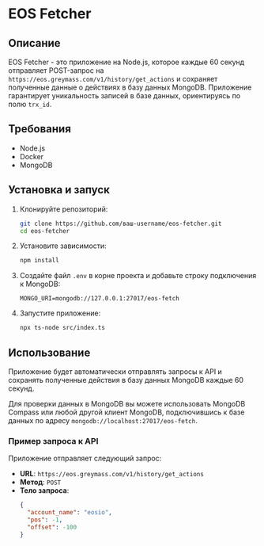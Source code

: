 # EOS Fetcher

## Описание

EOS Fetcher - это приложение на Node.js, которое каждые 60 секунд отправляет POST-запрос на `https://eos.greymass.com/v1/history/get_actions` и сохраняет полученные данные о действиях в базу данных MongoDB. Приложение гарантирует уникальность записей в базе данных, ориентируясь по полю `trx_id`.

## Требования

- Node.js
- Docker
- MongoDB

## Установка и запуск


1. Клонируйте репозиторий:

    ```sh
    git clone https://github.com/ваш-username/eos-fetcher.git
    cd eos-fetcher
    ```

2. Установите зависимости:

    ```sh
    npm install
    ```

3. Создайте файл `.env` в корне проекта и добавьте строку подключения к MongoDB:

    ```env
    MONGO_URI=mongodb://127.0.0.1:27017/eos-fetch
    ```

4. Запустите приложение:

    ```sh
    npx ts-node src/index.ts
    ```


## Использование

Приложение будет автоматически отправлять запросы к API и сохранять полученные действия в базу данных MongoDB каждые 60 секунд. 

Для проверки данных в MongoDB вы можете использовать MongoDB Compass или любой другой клиент MongoDB, подключившись к базе данных по адресу `mongodb://localhost:27017/eos-fetch`.

### Пример запроса к API

Приложение отправляет следующий запрос:

- **URL**: `https://eos.greymass.com/v1/history/get_actions`
- **Метод**: `POST`
- **Тело запроса**:
    ```json
    {
      "account_name": "eosio",
      "pos": -1,
      "offset": -100
    }
    ```
